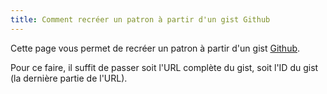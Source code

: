 ```yaml
---
title: Comment recréer un patron à partir d'un gist Github
---
```


Cette page vous permet de recréer un patron à partir d'un gist [Github](https://gist.github.com/).

Pour ce faire, il suffit de passer soit l'URL complète du gist, soit l'ID du gist (la dernière partie de l'URL).
